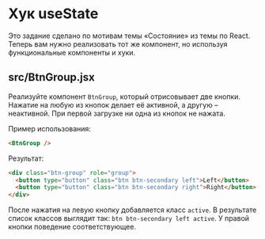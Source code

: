# Хук useState

Это задание сделано по мотивам темы «Состояние» из темы по React. Теперь вам нужно реализовать тот же компонент, но используя функциональные компоненты и хуки.

## src/BtnGroup.jsx

Реализуйте компонент `BtnGroup`, который отрисовывает две кнопки. Нажатие на любую из кнопок делает её активной, а другую – неактивной. При первой загрузке ни одна из кнопок не нажата.

Пример использования:

```html
<BtnGroup />
```

Результат:

```html
<div class="btn-group" role="group">
  <button type="button" class="btn btn-secondary left">Left</button>
  <button type="button" class="btn btn-secondary right">Right</button>
</div>
```

После нажатия на левую кнопку добавляется класс `active`. В результате список классов выглядит так: `btn btn-secondary left active`. У правой кнопки поведение соответствующее.
